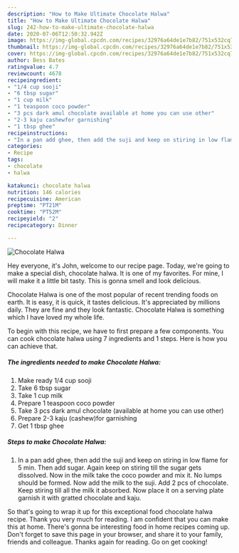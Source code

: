 ```yaml
---
description: "How to Make Ultimate Chocolate Halwa"
title: "How to Make Ultimate Chocolate Halwa"
slug: 242-how-to-make-ultimate-chocolate-halwa
date: 2020-07-06T12:50:32.942Z
image: https://img-global.cpcdn.com/recipes/32976a64de1e7b82/751x532cq70/chocolate-halwa-recipe-main-photo.jpg
thumbnail: https://img-global.cpcdn.com/recipes/32976a64de1e7b82/751x532cq70/chocolate-halwa-recipe-main-photo.jpg
cover: https://img-global.cpcdn.com/recipes/32976a64de1e7b82/751x532cq70/chocolate-halwa-recipe-main-photo.jpg
author: Bess Bates
ratingvalue: 4.7
reviewcount: 4678
recipeingredient:
- "1/4 cup sooji"
- "6 tbsp sugar"
- "1 cup milk"
- "1 teaspoon coco powder"
- "3 pcs dark amul chocolate available at home you can use other"
- "2-3 kaju cashewfor garnishing"
- "1 tbsp ghee"
recipeinstructions:
- "In a pan add ghee, then add the suji and keep on stiring in low flame for 5 min. Then add sugar. Again keep on stiring till the sugar gets dissolved. Now in the milk take the coco powder and mix it. No lumps should be formed. Now add the milk to the suji. Add 2 pcs of chocolate. Keep stiring till all the milk it absorbed. Now place it on a serving plate garnish it with gratted chocolate and kaju."
categories:
- Recipe
tags:
- chocolate
- halwa

katakunci: chocolate halwa 
nutrition: 146 calories
recipecuisine: American
preptime: "PT21M"
cooktime: "PT52M"
recipeyield: "2"
recipecategory: Dinner

---
```



![Chocolate Halwa](https://img-global.cpcdn.com/recipes/32976a64de1e7b82/751x532cq70/chocolate-halwa-recipe-main-photo.jpg)

Hey everyone, it's John, welcome to our recipe page. Today, we're going to make a special dish, chocolate halwa. It is one of my favorites. For mine, I will make it a little bit tasty. This is gonna smell and look delicious.

Chocolate Halwa is one of the most popular of recent trending foods on earth. It is easy, it is quick, it tastes delicious. It's appreciated by millions daily. They are fine and they look fantastic. Chocolate Halwa is something which I have loved my whole life.




To begin with this recipe, we have to first prepare a few components. You can cook chocolate halwa using 7 ingredients and 1 steps. Here is how you can achieve that.

<!--inarticleads1-->

##### The ingredients needed to make Chocolate Halwa:

1. Make ready 1/4 cup sooji
1. Take 6 tbsp sugar
1. Take 1 cup milk
1. Prepare 1 teaspoon coco powder
1. Take 3 pcs dark amul chocolate (available at home you can use other)
1. Prepare 2-3 kaju (cashew)for garnishing
1. Get 1 tbsp ghee




<!--inarticleads2-->

##### Steps to make Chocolate Halwa:

1. In a pan add ghee, then add the suji and keep on stiring in low flame for 5 min. Then add sugar. Again keep on stiring till the sugar gets dissolved. Now in the milk take the coco powder and mix it. No lumps should be formed. Now add the milk to the suji. Add 2 pcs of chocolate. Keep stiring till all the milk it absorbed. Now place it on a serving plate garnish it with gratted chocolate and kaju.




So that's going to wrap it up for this exceptional food chocolate halwa recipe. Thank you very much for reading. I am confident that you can make this at home. There's gonna be interesting food in home recipes coming up. Don't forget to save this page in your browser, and share it to your family, friends and colleague. Thanks again for reading. Go on get cooking!
